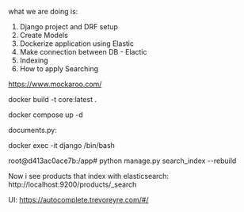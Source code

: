 what we are doing is:
1. Django project and DRF setup
2. Create Models
3. Dockerize application using Elastic
4. Make connection between DB - Elactic
5. Indexing
6. How to apply Searching



https://www.mockaroo.com/


docker build -t core:latest . 

docker compose up -d


documents.py:

docker exec -it django /bin/bash 

root@d413ac0ace7b:/app# python manage.py search_index --rebuild


Now i see products that index with elasticsearch:
http://localhost:9200/products/_search


UI:
https://autocomplete.trevoreyre.com/#/